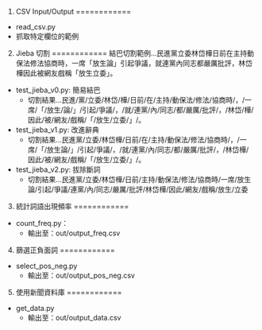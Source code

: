 1. CSV Input/Output
============
* read_csv.py
* 抓取特定欄位的範例

2. Jieba 切割
============
結巴切割範例...民進黨立委林岱樺日前在主持動保法修法協商時，一席「放生論」引起爭議，就連黨內同志都嚴厲批評，林岱樺因此被網友戲稱「放生立委」。

* test_jieba_v0.py: 簡易結巴
	* 切割結果...民進/黨/立委/林岱/樺/日前/在/主持/動保法/修法/協商時/，/一席/「/放生/論/」/引起/爭議/，/就/連黨/內/同志/都/嚴厲/批評/，/林岱/樺/因此/被/網友/戲稱/「/放生/立委/」/。
* test_jieba_v1.py: 改進辭典
	* 切割結果...民進黨/立委/林岱樺/日前/在/主持/動保法/修法/協商時/，/一席/「/放生論/」/引起/爭議/，/就/連黨/內/同志/都/嚴厲/批評/，/林岱樺/因此/被/網友/戲稱/「/放生/立委/」/。
* test_jieba_v2.py: 拔除斷詞
	* 切割結果...民進黨/立委/林岱樺/日前/主持/動保法/修法/協商時/一席/放生論/引起/爭議/連黨/內/同志/嚴厲/批評/林岱樺/因此/網友/戲稱/放生/立委

3. 統計詞語出現頻率
============
* count_freq.py：
	* 輸出至：out/output_freq.csv

4. 篩選正負面詞
============
* select_pos_neg.py
	* 輸出至：out/output_pos_neg.csv

5. 使用新聞資料庫
============
* get_data.py
	* 輸出至：out/output_data.csv